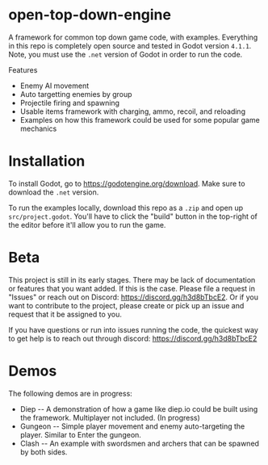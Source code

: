 # open-top-down-engine
A framework for common top down game code, with examples. Everything in this repo is completely open source and tested in Godot version `4.1.1`. Note, you must use the `.net` version of Godot in order to run the code.

Features
- Enemy AI movement
- Auto targetting enemies by group
- Projectile firing and spawning
- Usable items framework with charging, ammo, recoil, and reloading
- Examples on how this framework could be used for some popular game mechanics

# Installation
To install Godot, go to https://godotengine.org/download. Make sure to download the `.net` version.

To run the examples locally, download this repo as a `.zip` and open up `src/project.godot`. You'll have to click the "build" button in the top-right of the editor before it'll allow you to run the game.

# Beta
This project is still in its early stages. There may be lack of documentation or features that you want added. If this is the case. Please file a request in "Issues" or reach out on Discord: https://discord.gg/h3d8bTbcE2. Or if you want to contribute to the project, please create or pick up an issue and request that it be assigned to you. 

If you have questions or run into issues running the code, the quickest way to get help is to reach out through discord: https://discord.gg/h3d8bTbcE2

# Demos
The following demos are in progress:
- Diep -- A demonstration of how a game like diep.io could be built using the framework. Multiplayer not included. (In progress)
- Gungeon -- Simple player movement and enemy auto-targeting the player. Similar to Enter the gungeon.
- Clash -- An example with swordsmen and archers that can be spawned by both sides.

